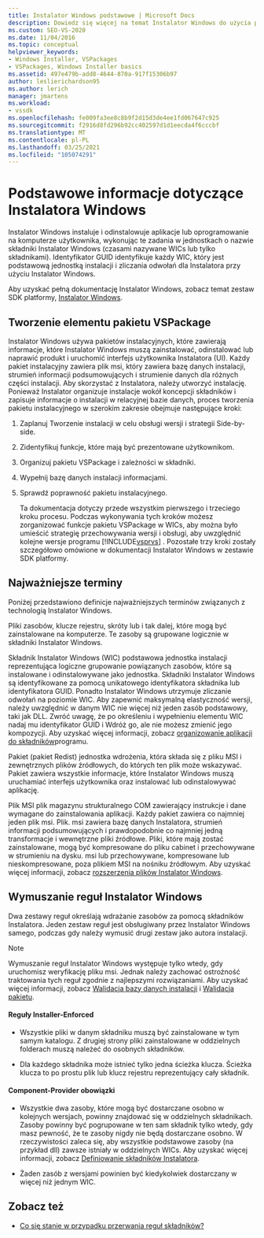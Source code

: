 ```yaml
---
title: Instalator Windows podstawowe | Microsoft Docs
description: Dowiedz się więcej na temat Instalator Windows do użycia podczas instalowania pakietu VSPackage, w tym organizowania funkcji pakietu VSPackage w składniki Instalator Windows.
ms.custom: SEO-VS-2020
ms.date: 11/04/2016
ms.topic: conceptual
helpviewer_keywords:
- Windows Installer, VSPackages
- VSPackages, Windows Installer basics
ms.assetid: 497e479b-add8-4644-870a-917f15306b97
author: leslierichardson95
ms.author: lerich
manager: jmartens
ms.workload:
- vssdk
ms.openlocfilehash: fe009fa3ee8c8b9f2d15d3de4ee1fd067647c925
ms.sourcegitcommit: f2916d8fd296b92cc402597d1d1eecda4f6cccbf
ms.translationtype: MT
ms.contentlocale: pl-PL
ms.lasthandoff: 03/25/2021
ms.locfileid: "105074291"
---
```

# <a name="windows-installer-basics"></a>Podstawowe informacje dotyczące Instalatora Windows
Instalator Windows instaluje i odinstalowuje aplikacje lub oprogramowanie na komputerze użytkownika, wykonując te zadania w jednostkach o nazwie składniki Instalator Windows (czasami nazywane WICs lub tylko składnikami). Identyfikator GUID identyfikuje każdy WIC, który jest podstawową jednostką instalacji i zliczania odwołań dla Instalatora przy użyciu Instalator Windows.

 Aby uzyskać pełną dokumentację Instalator Windows, zobacz temat zestaw SDK platformy, [Instalator Windows](/previous-versions/2kt85ked(v=vs.120)).

## <a name="authoring-a-vspackage"></a>Tworzenie elementu pakietu VSPackage
 Instalator Windows używa pakietów instalacyjnych, które zawierają informacje, które Instalator Windows muszą zainstalować, odinstalować lub naprawić produkt i uruchomić interfejs użytkownika Instalatora (UI). Każdy pakiet instalacyjny zawiera plik msi, który zawiera bazę danych instalacji, strumień informacji podsumowujących i strumienie danych dla różnych części instalacji. Aby skorzystać z Instalatora, należy utworzyć instalację. Ponieważ Instalator organizuje instalacje wokół koncepcji składników i zapisuje informacje o instalacji w relacyjnej bazie danych, proces tworzenia pakietu instalacyjnego w szerokim zakresie obejmuje następujące kroki:

1. Zaplanuj Tworzenie instalacji w celu obsługi wersji i strategii Side-by-side.

2. Zidentyfikuj funkcje, które mają być prezentowane użytkownikom.

3. Organizuj pakietu VSPackage i zależności w składniki.

4. Wypełnij bazę danych instalacji informacjami.

5. Sprawdź poprawność pakietu instalacyjnego.

   Ta dokumentacja dotyczy przede wszystkim pierwszego i trzeciego kroku procesu. Podczas wykonywania tych kroków możesz zorganizować funkcje pakietu VSPackage w WICs, aby można było umieścić strategię przechowywania wersji i obsługi, aby uwzględnić kolejne wersje programu [!INCLUDE[vsprvs](../../code-quality/includes/vsprvs_md.md)] . Pozostałe trzy kroki zostały szczegółowo omówione w dokumentacji Instalator Windows w zestawie SDK platformy.

## <a name="key-terms"></a>Najważniejsze terminy
 Poniżej przedstawiono definicje najważniejszych terminów związanych z technologią Instalator Windows.

 Pliki zasobów, klucze rejestru, skróty lub i tak dalej, które mogą być zainstalowane na komputerze. Te zasoby są grupowane logicznie w składniki Instalator Windows.

 Składnik Instalator Windows (WIC) podstawowa jednostka instalacji reprezentująca logiczne grupowanie powiązanych zasobów, które są instalowane i odinstalowywane jako jednostka. Składniki Instalator Windows są identyfikowane za pomocą unikatowego identyfikatora składnika lub identyfikatora GUID. Ponadto Instalator Windows utrzymuje zliczanie odwołań na poziomie WIC. Aby zapewnić maksymalną elastyczność wersji, należy uwzględnić w danym WIC nie więcej niż jeden zasób podstawowy, taki jak DLL. Zwróć uwagę, że po określeniu i wypełnieniu elementu WIC nadaj mu identyfikator GUID i Wdróż go, ale nie możesz zmienić jego kompozycji. Aby uzyskać więcej informacji, zobacz [organizowanie aplikacji do składników](/windows/desktop/Msi/organizing-applications-into-components)programu.

 Pakiet (pakiet Redist) jednostka wdrożenia, która składa się z pliku MSI i zewnętrznych plików źródłowych, do których ten plik może wskazywać. Pakiet zawiera wszystkie informacje, które Instalator Windows muszą uruchamiać interfejs użytkownika oraz instalować lub odinstalowywać aplikację.

 Plik MSI plik magazynu strukturalnego COM zawierający instrukcje i dane wymagane do zainstalowania aplikacji. Każdy pakiet zawiera co najmniej jeden plik msi. Plik. msi zawiera bazę danych Instalatora, strumień informacji podsumowujących i prawdopodobnie co najmniej jedną transformacje i wewnętrzne pliki źródłowe. Pliki, które mają zostać zainstalowane, mogą być kompresowane do pliku cabinet i przechowywane w strumieniu na dysku. msi lub przechowywane, kompresowane lub nieskompresowane, poza plikiem MSI na nośniku źródłowym. Aby uzyskać więcej informacji, zobacz [rozszerzenia plików Instalator Windows](/windows/desktop/Msi/windows-installer-file-extensions).

## <a name="windows-installer-rules-enforcement"></a>Wymuszanie reguł Instalator Windows
 Dwa zestawy reguł określają wdrażanie zasobów za pomocą składników Instalatora. Jeden zestaw reguł jest obsługiwany przez Instalator Windows samego, podczas gdy należy wymusić drugi zestaw jako autora instalacji.

> [!NOTE]
> Wymuszanie reguł Instalator Windows występuje tylko wtedy, gdy uruchomisz weryfikację pliku msi. Jednak należy zachować ostrożność traktowania tych reguł zgodnie z najlepszymi rozwiązaniami. Aby uzyskać więcej informacji, zobacz [Walidacja bazy danych instalacji](/windows/desktop/Msi/validating-an-installation-database) i [Walidacja pakietu](/windows/desktop/Msi/package-validation).

#### <a name="installer-enforced-rules"></a>Reguły Installer-Enforced

- Wszystkie pliki w danym składniku muszą być zainstalowane w tym samym katalogu. Z drugiej strony pliki zainstalowane w oddzielnych folderach muszą należeć do osobnych składników.

- Dla każdego składnika może istnieć tylko jedna ścieżka klucza. Ścieżka klucza to po prostu plik lub klucz rejestru reprezentujący cały składnik.

#### <a name="component-provider-responsibilities"></a>Component-Provider obowiązki

- Wszystkie dwa zasoby, które mogą być dostarczane osobno w kolejnych wersjach, powinny znajdować się w oddzielnych składnikach. Zasoby powinny być pogrupowane w ten sam składnik tylko wtedy, gdy masz pewność, że te zasoby nigdy nie będą dostarczane osobno. W rzeczywistości zaleca się, aby wszystkie podstawowe zasoby (na przykład dll) zawsze istniały w oddzielnych WICs. Aby uzyskać więcej informacji, zobacz [Definiowanie składników Instalatora](/windows/desktop/Msi/defining-installer-components).

- Żaden zasób z wersjami powinien być kiedykolwiek dostarczany w więcej niż jednym WIC.

## <a name="see-also"></a>Zobacz też
- [Co się stanie w przypadku przerwania reguł składników?](/windows/desktop/Msi/what-happens-if-the-component-rules-are-broken)
